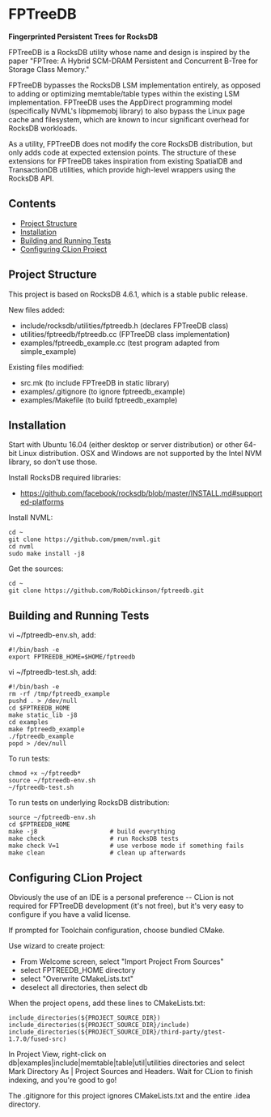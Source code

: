 FPTreeDB
========

**Fingerprinted Persistent Trees for RocksDB**

FPTreeDB is a RocksDB utility whose name and design is inspired by the paper "FPTree: A Hybrid SCM-DRAM Persistent and Concurrent B-Tree for Storage Class Memory."

FPTreeDB bypasses the RocksDB LSM implementation entirely, as opposed to adding or optimizing memtable/table types within the existing LSM implementation. FPTreeDB uses the AppDirect programming model (specifically NVML's libpmemobj library) to also bypass the Linux page cache and filesystem, which are known to incur significant overhead for RocksDB workloads.

As a utility, FPTreeDB does not modify the core RocksDB distribution, but only adds code at expected extension points. The structure of these extensions for FPTreeDB takes inspiration from existing SpatialDB and TransactionDB utilities, which provide high-level wrappers using the RocksDB API.

Contents
--------

<ul>
<li><a href="#project_structure">Project Structure</a></li>
<li><a href="#installation">Installation</a></li>
<li><a href="#building_and_running_tests">Building and Running Tests</a></li>
<li><a href="#configuring_clion_project">Configuring CLion Project</a></li>
</ul>

<a name="project_structure"/>

Project Structure
-----------------

This project is based on RocksDB 4.6.1, which is a stable public release.

New files added:

-	include/rocksdb/utilities/fptreedb.h (declares FPTreeDB class)
-	utilities/fptreedb/fptreedb.cc (FPTreeDB class implementation)
-	examples/fptreedb_example.cc (test program adapted from simple_example)

Existing files modified:

-	src.mk (to include FPTreeDB in static library)
-	examples/.gitignore (to ignore fptreedb_example)
-	examples/Makefile (to build fptreedb_example)

<a name="installation"/>

Installation
------------

Start with Ubuntu 16.04 (either desktop or server distribution) or other 64-bit Linux distribution. OSX and Windows are not supported by the Intel NVM library, so don't use those.

Install RocksDB required libraries:

-	https://github.com/facebook/rocksdb/blob/master/INSTALL.md#supported-platforms

Install NVML:

```
cd ~
git clone https://github.com/pmem/nvml.git
cd nvml
sudo make install -j8
```

Get the sources:

```
cd ~
git clone https://github.com/RobDickinson/fptreedb.git
```

<a name="building_and_running_tests"/>

Building and Running Tests
--------------------------

vi ~/fptreedb-env.sh, add:

```
#!/bin/bash -e
export FPTREEDB_HOME=$HOME/fptreedb
```

vi ~/fptreedb-test.sh, add:

```
#!/bin/bash -e
rm -rf /tmp/fptreedb_example
pushd . > /dev/null
cd $FPTREEDB_HOME
make static_lib -j8
cd examples
make fptreedb_example
./fptreedb_example
popd > /dev/null
```

To run tests:

```
chmod +x ~/fptreedb*
source ~/fptreedb-env.sh
~/fptreedb-test.sh
```

To run tests on underlying RocksDB distribution:

```
source ~/fptreedb-env.sh
cd $FPTREEDB_HOME
make -j8                    # build everything
make check                  # run RocksDB tests
make check V=1              # use verbose mode if something fails
make clean                  # clean up afterwards
```

<a name="configuring_clion_project"/>

Configuring CLion Project
-------------------------

Obviously the use of an IDE is a personal preference -- CLion is not required for FPTreeDB development (it's not free), but it's very easy to configure if you have a valid license.

If prompted for Toolchain configuration, choose bundled CMake.

Use wizard to create project:

-	From Welcome screen, select "Import Project From Sources"
-	select FPTREEDB_HOME directory
-	select "Overwrite CMakeLists.txt"
-	deselect all directories, then select db

When the project opens, add these lines to CMakeLists.txt:

```
include_directories(${PROJECT_SOURCE_DIR})
include_directories(${PROJECT_SOURCE_DIR}/include)
include_directories(${PROJECT_SOURCE_DIR}/third-party/gtest-1.7.0/fused-src)
```

In Project View, right-click on db|examples|include|memtable|table|util|utilities directories and select Mark Directory As | Project Sources and Headers. Wait for CLion to finish indexing, and you're good to go!

The .gitignore for this project ignores CMakeLists.txt and the entire .idea directory.
